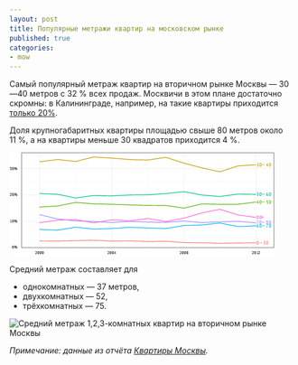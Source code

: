 ```yaml
---
layout: post
title: Популярные метражи квартир на московском рынке
published: true
categories:
- mow
---
```


Самый популярный метраж квартир на вторичном рынке Москвы — 30—40 метров c 32 % всех продаж. Москвичи в этом плане достаточно скромны: в Калининграде, например, на такие квартиры приходится [только 20%](/kgd/2012/10/08/metrazh-kaliningradskikh-kvartir.html).

Доля крупногабаритных квартиры площадью свыше 80 метров около 11 %, а на квартиры меньше 30 квадратов приходится 4 %.

![Средний метраж квартир на вторичном рынке Москвы](/images/mow_sqm_group_share_dyn.png "Средний метраж квартир на вторичном рынке Москвы")

Средний метраж составляет для

- однокомнатных — 37 метров,
- двухкомнатных — 52,
- трёхкомнатных — 75.

![Средний метраж 1,2,3-комнатных квартир на вторичном рынке Москвы](/images/.svg "Средний метраж 1,2,3-комнатных квартир на вторичном рынке Москвы")

*Примечание: данные из отчёта [Квартиры Москвы](/shop.html#!/~/product/id=16355792).*